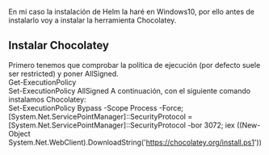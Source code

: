 En mi caso la instalación de Helm la haré en Windows10, por ello antes de instalarlo voy a instalar la herramienta Chocolatey.

## Instalar Chocolatey  
Primero tenemos que comprobar la política de ejecución (por defecto suele ser restricted) y poner AllSigned.  
Get-ExecutionPolicy  
Set-ExecutionPolicy AllSigned
A continuación, con el siguiente comando instalamos Chocolatey:  
Set-ExecutionPolicy Bypass -Scope Process -Force; [System.Net.ServicePointManager]::SecurityProtocol = [System.Net.ServicePointManager]::SecurityProtocol -bor 3072; iex ((New-Object System.Net.WebClient).DownloadString('https://chocolatey.org/install.ps1'))
